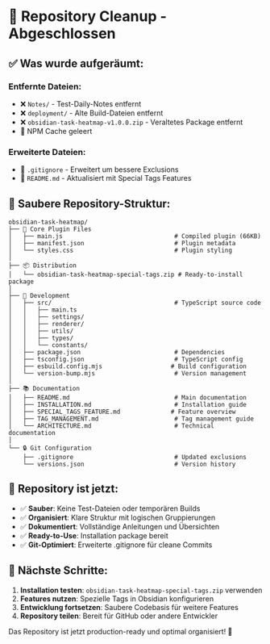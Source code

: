 # 🧹 Repository Cleanup - Abgeschlossen

## ✅ Was wurde aufgeräumt:

### Entfernte Dateien:
- ❌ `Notes/` - Test-Daily-Notes entfernt
- ❌ `deployment/` - Alte Build-Dateien entfernt
- ❌ `obsidian-task-heatmap-v1.0.0.zip` - Veraltetes Package entfernt
- 🧹 NPM Cache geleert

### Erweiterte Dateien:
- 📝 `.gitignore` - Erweitert um bessere Exclusions
- 📖 `README.md` - Aktualisiert mit Special Tags Features

## 📁 Saubere Repository-Struktur:

```
obsidian-task-heatmap/
├── 📄 Core Plugin Files
│   ├── main.js                               # Compiled plugin (66KB)
│   ├── manifest.json                         # Plugin metadata
│   └── styles.css                            # Plugin styling
│
├── 📦 Distribution
│   └── obsidian-task-heatmap-special-tags.zip # Ready-to-install package
│
├── 🔧 Development
│   ├── src/                                  # TypeScript source code
│   │   ├── main.ts
│   │   ├── settings/
│   │   ├── renderer/
│   │   ├── utils/
│   │   ├── types/
│   │   └── constants/
│   ├── package.json                          # Dependencies
│   ├── tsconfig.json                         # TypeScript config
│   ├── esbuild.config.mjs                   # Build configuration
│   └── version-bump.mjs                      # Version management
│
├── 📚 Documentation
│   ├── README.md                             # Main documentation
│   ├── INSTALLATION.md                       # Installation guide
│   ├── SPECIAL_TAGS_FEATURE.md              # Feature overview
│   ├── TAG_MANAGEMENT.md                     # Tag management guide
│   └── ARCHITECTURE.md                       # Technical documentation
│
└── 🔒 Git Configuration
    ├── .gitignore                            # Updated exclusions
    └── versions.json                         # Version history
```

## 🎯 Repository ist jetzt:

- ✅ **Sauber**: Keine Test-Dateien oder temporären Builds
- ✅ **Organisiert**: Klare Struktur mit logischen Gruppierungen
- ✅ **Dokumentiert**: Vollständige Anleitungen und Übersichten
- ✅ **Ready-to-Use**: Installation package bereit
- ✅ **Git-Optimiert**: Erweiterte .gitignore für cleane Commits

## 🚀 Nächste Schritte:

1. **Installation testen**: `obsidian-task-heatmap-special-tags.zip` verwenden
2. **Features nutzen**: Spezielle Tags in Obsidian konfigurieren
3. **Entwicklung fortsetzen**: Saubere Codebasis für weitere Features
4. **Repository teilen**: Bereit für GitHub oder andere Entwickler

Das Repository ist jetzt production-ready und optimal organisiert! 🎉